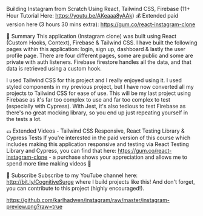 Building Instagram from Scratch Using React, Tailwind CSS, Firebase (11+ Hour Tutorial Here: https://youtu.be/AKeaaa8yAAk)
💰 Extended paid version here (3 hours 30 mins extra): https://gum.co/react-instagram-clone

📣 Summary
This application (Instagram clone) was built using React (Custom Hooks, Context), Firebase & Tailwind CSS. I have built the following pages within this application: login, sign up, dashboard & lastly the user profile page. There are four different pages, some are public and some are private with auth listeners. Firebase firestore handles all the data, and that data is retrieved using a custom hook.

I used Tailwind CSS for this project and I really enjoyed using it. I used styled components in my previous project, but I have now converted all my projects to Tailwind CSS for ease of use. This will be my last project using Firebase as it's far too complex to use and far too complex to test (especially with Cypress). With Jest, it's also tedious to test Firebase as there's no great mocking library, so you end up just repeating yourself in the tests a lot.

💷 Extended Videos - Tailwind CSS Responsive, React Testing Library & Cypress Tests
If you're interested in the paid version of this course which includes making this application responsive and testing via React Testing Library and Cypress, you can find that here: https://gum.co/react-instagram-clone - a purchase shows your appreciation and allows me to spend more time making videos 🙌

🎥 Subscribe
Subscribe to my YouTube channel here: http://bit.ly/CognitiveSurge where I build projects like this! And don't forget, you can contribute to this project (highly encouraged!).

https://github.com/karlhadwen/instagram/raw/master/instagram-preview.png?raw=true